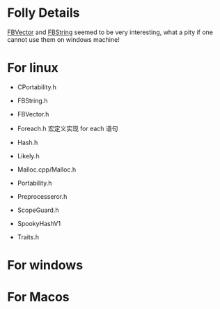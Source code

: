 # Folly Details
[FBVector](https://github.com/facebook/folly/blob/master/folly/docs/FBVector.md) and
[FBString](https://github.com/facebook/folly/blob/master/folly/docs/FBString.md) seemed
to be very interesting, what a pity if one cannot use them on windows machine!

# For linux
- CPortability.h

- FBString.h

- FBVector.h

- Foreach.h
	宏定义实现 for each 语句

- Hash.h

- Likely.h
- Malloc.cpp/Malloc.h
- Portability.h
- Preprocesseror.h
- ScopeGuard.h
- SpookyHashV1
- Traits.h


# For windows

# For Macos